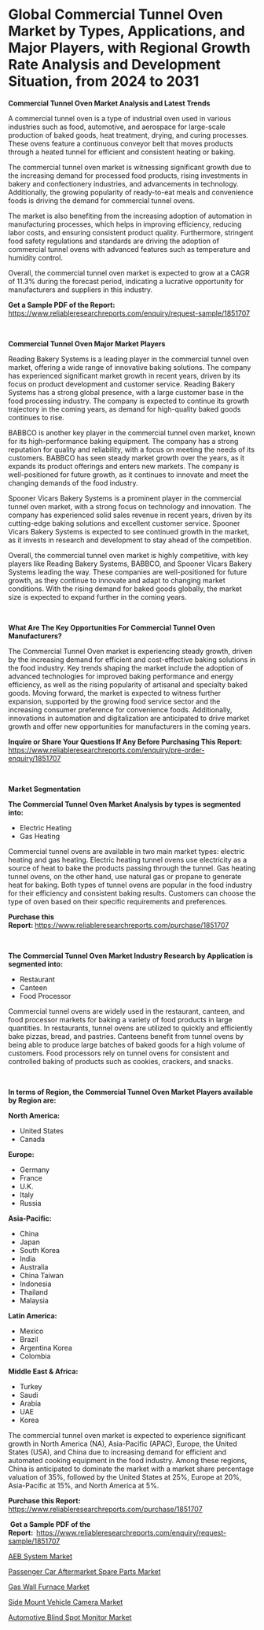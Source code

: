 <p><h1>Global Commercial Tunnel Oven Market by Types, Applications, and Major Players, with Regional Growth Rate Analysis and Development Situation, from 2024 to 2031</h1></p><p><strong>Commercial Tunnel Oven Market Analysis and Latest Trends</strong></p>
<p><p>A commercial tunnel oven is a type of industrial oven used in various industries such as food, automotive, and aerospace for large-scale production of baked goods, heat treatment, drying, and curing processes. These ovens feature a continuous conveyor belt that moves products through a heated tunnel for efficient and consistent heating or baking.</p><p>The commercial tunnel oven market is witnessing significant growth due to the increasing demand for processed food products, rising investments in bakery and confectionery industries, and advancements in technology. Additionally, the growing popularity of ready-to-eat meals and convenience foods is driving the demand for commercial tunnel ovens.</p><p>The market is also benefiting from the increasing adoption of automation in manufacturing processes, which helps in improving efficiency, reducing labor costs, and ensuring consistent product quality. Furthermore, stringent food safety regulations and standards are driving the adoption of commercial tunnel ovens with advanced features such as temperature and humidity control.</p><p>Overall, the commercial tunnel oven market is expected to grow at a CAGR of 11.3% during the forecast period, indicating a lucrative opportunity for manufacturers and suppliers in this industry.</p></p>
<p><strong>Get a Sample PDF of the Report:&nbsp;</strong> <a href="https://www.reliableresearchreports.com/enquiry/request-sample/1851707">https://www.reliableresearchreports.com/enquiry/request-sample/1851707</a></p>
<p>&nbsp;</p>
<p><strong>Commercial Tunnel Oven Major Market Players</strong></p>
<p><p>Reading Bakery Systems is a leading player in the commercial tunnel oven market, offering a wide range of innovative baking solutions. The company has experienced significant market growth in recent years, driven by its focus on product development and customer service. Reading Bakery Systems has a strong global presence, with a large customer base in the food processing industry. The company is expected to continue its growth trajectory in the coming years, as demand for high-quality baked goods continues to rise.</p><p>BABBCO is another key player in the commercial tunnel oven market, known for its high-performance baking equipment. The company has a strong reputation for quality and reliability, with a focus on meeting the needs of its customers. BABBCO has seen steady market growth over the years, as it expands its product offerings and enters new markets. The company is well-positioned for future growth, as it continues to innovate and meet the changing demands of the food industry.</p><p>Spooner Vicars Bakery Systems is a prominent player in the commercial tunnel oven market, with a strong focus on technology and innovation. The company has experienced solid sales revenue in recent years, driven by its cutting-edge baking solutions and excellent customer service. Spooner Vicars Bakery Systems is expected to see continued growth in the market, as it invests in research and development to stay ahead of the competition.</p><p>Overall, the commercial tunnel oven market is highly competitive, with key players like Reading Bakery Systems, BABBCO, and Spooner Vicars Bakery Systems leading the way. These companies are well-positioned for future growth, as they continue to innovate and adapt to changing market conditions. With the rising demand for baked goods globally, the market size is expected to expand further in the coming years.</p></p>
<p>&nbsp;</p>
<p><strong>What Are The Key Opportunities For Commercial Tunnel Oven Manufacturers?</strong></p>
<p><p>The Commercial Tunnel Oven market is experiencing steady growth, driven by the increasing demand for efficient and cost-effective baking solutions in the food industry. Key trends shaping the market include the adoption of advanced technologies for improved baking performance and energy efficiency, as well as the rising popularity of artisanal and specialty baked goods. Moving forward, the market is expected to witness further expansion, supported by the growing food service sector and the increasing consumer preference for convenience foods. Additionally, innovations in automation and digitalization are anticipated to drive market growth and offer new opportunities for manufacturers in the coming years.</p></p>
<p><strong>Inquire or Share Your Questions If Any Before Purchasing This Report:</strong> <a href="https://www.reliableresearchreports.com/enquiry/pre-order-enquiry/1851707">https://www.reliableresearchreports.com/enquiry/pre-order-enquiry/1851707</a></p>
<p>&nbsp;</p>
<p><strong>Market Segmentation</strong></p>
<p><strong>The Commercial Tunnel Oven Market Analysis by types is segmented into:</strong></p>
<p><ul><li>Electric Heating</li><li>Gas Heating</li></ul></p>
<p><p>Commercial tunnel ovens are available in two main market types: electric heating and gas heating. Electric heating tunnel ovens use electricity as a source of heat to bake the products passing through the tunnel. Gas heating tunnel ovens, on the other hand, use natural gas or propane to generate heat for baking. Both types of tunnel ovens are popular in the food industry for their efficiency and consistent baking results. Customers can choose the type of oven based on their specific requirements and preferences.</p></p>
<p><strong>Purchase this Report:&nbsp;</strong><a href="https://www.reliableresearchreports.com/purchase/1851707">https://www.reliableresearchreports.com/purchase/1851707</a></p>
<p>&nbsp;</p>
<p><strong>The Commercial Tunnel Oven Market Industry Research by Application is segmented into:</strong></p>
<p><ul><li>Restaurant</li><li>Canteen</li><li>Food Processor</li></ul></p>
<p><p>Commercial tunnel ovens are widely used in the restaurant, canteen, and food processor markets for baking a variety of food products in large quantities. In restaurants, tunnel ovens are utilized to quickly and efficiently bake pizzas, bread, and pastries. Canteens benefit from tunnel ovens by being able to produce large batches of baked goods for a high volume of customers. Food processors rely on tunnel ovens for consistent and controlled baking of products such as cookies, crackers, and snacks.</p></p>
<p>&nbsp;</p>
<p><strong>In terms of Region, the Commercial Tunnel Oven Market Players available by Region are:</strong></p>
<p>
    <p> <strong> North America: </strong>
        <ul>
            <li>United States</li>
            <li>Canada</li>
        </ul>
        </p> 
    <p> <strong> Europe: </strong>
        <ul>
            <li>Germany</li>
            <li>France</li>
            <li>U.K.</li>
            <li>Italy</li>
            <li>Russia</li>
        </ul>
        </p> 
    <p> <strong> Asia-Pacific: </strong>
        <ul>
            <li>China</li>
            <li>Japan</li>
            <li>South Korea</li>
            <li>India</li>
            <li>Australia</li>
            <li>China Taiwan</li>
            <li>Indonesia</li>
            <li>Thailand</li>
            <li>Malaysia</li>
        </ul>
        </p> 
    <p> <strong> Latin America: </strong>
        <ul>
            <li>Mexico</li>
            <li>Brazil</li>
            <li>Argentina Korea</li>
            <li>Colombia</li>
        </ul>
        </p> 
    <p> <strong> Middle East & Africa: </strong>
        <ul>
            <li>Turkey</li>
            <li>Saudi</li>
            <li>Arabia</li>
            <li>UAE</li>
            <li>Korea</li>
        </ul>
    </p>
    </p>
<p><p>The commercial tunnel oven market is expected to experience significant growth in North America (NA), Asia-Pacific (APAC), Europe, the United States (USA), and China due to increasing demand for efficient and automated cooking equipment in the food industry. Among these regions, China is anticipated to dominate the market with a market share percentage valuation of 35%, followed by the United States at 25%, Europe at 20%, Asia-Pacific at 15%, and North America at 5%.</p></p>
<p><strong>Purchase this Report: </strong><a href="https://www.reliableresearchreports.com/purchase/1851707">https://www.reliableresearchreports.com/purchase/1851707</a></p>
<p>&nbsp;<strong>Get a Sample PDF of the Report:&nbsp;&nbsp;</strong><a href="https://www.reliableresearchreports.com/enquiry/request-sample/1851707">https://www.reliableresearchreports.com/enquiry/request-sample/1851707</a></p>
<p><strong></strong></p>
<p><p><a href="https://github.com/laholand/Market-Research-Report-List-2/blob/main/aeb-system-market.md">AEB System Market</a></p><p><a href="https://github.com/Whitneyboyettebo9kiw7yr13/Market-Research-Report-List-1/blob/main/passenger-car-aftermarket-spare-parts-market.md">Passenger Car Aftermarket Spare Parts Market</a></p><p><a href="https://github.com/PeterParrish5/Market-Research-Report-List-3/blob/main/gas-wall-furnace-market.md">Gas Wall Furnace Market</a></p><p><a href="https://issuu.com/reportprime-2/docs/side-mount-vehicle-camera-market-size-2030.pptx">Side Mount Vehicle Camera Market</a></p><p><a href="https://issuu.com/reportprime-2/docs/automotive-blind-spot-monitor-market-size-2030.ppt">Automotive Blind Spot Monitor Market</a></p></p>